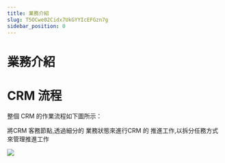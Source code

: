 ```yaml
---
title: 業務介紹
slug: T5OCwe02Cidx7UkGYYIcEFGzn7g
sidebar_position: 0
---
```



# 業務介紹

# CRM 流程

整個 CRM 的作業流程如下圖所示：

將CRM 客務節點,透過細分的 業務狀態來進行CRM 的 推進工作,以拆分任務方式來管理推進工作

<img src="/assets/Plr4bE0rAofAipx1870cKQp2nCb.png" src-width="744" src-height="616" align="center"/>

